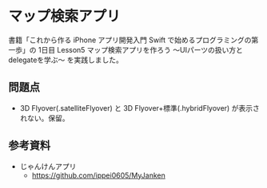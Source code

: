 # マップ検索アプリ
書籍「これから作る iPhone アプリ開発入門 Swift で始めるプログラミングの第一歩」の 1日目 Lesson5 マップ検索アプリを作ろう 〜UIパーツの扱い方とdelegateを学ぶ〜 を実践しました。

## 問題点
* 3D Flyover(.satelliteFlyover) と 3D Flyover+標準(.hybridFlyover) が表示されない。保留。

## 参考資料
* じゃんけんアプリ
  - https://github.com/ippei0605/MyJanken
